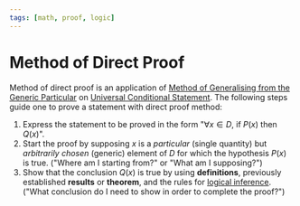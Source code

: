```yaml
---
tags: [math, proof, logic]
---
```


# Method of Direct Proof

Method of direct proof is an application of [Method of Generalising from the Generic Particular](202302281200.md)
on [Universal Conditional Statement](202207200932.md). The following steps guide
one to prove a statement with direct proof method:

1. Express the statement to be proved in the form "$\forall x \in D$, if $P(x)$
   then $Q(x)$".
2. Start the proof by supposing $x$ is a *particular* (single quantity) but
   *arbitrarily chosen* (generic) element of $D$ for which the hypothesis $P(x)$
   is true. ("Where am I starting from?" or "What am I supposing?")
3. Show that the conclusion $Q(x)$ is true by using **definitions**,
   previously established **results** or **theorem**, and the rules for
   [logical inference](202205061240.md). ("What conclusion do I need to show in
   order to complete the proof?")
